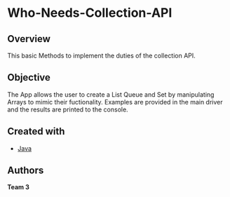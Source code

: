 # Who-Needs-Collection-API

## Overview

This basic Methods to implement the duties of the collection API.

## Objective

The App allows the user to create a List Queue and Set by manipulating Arrays to mimic their fuctionality.
Examples are provided in the main driver and the results are printed to the console.

## Created with

- [Java](https://docs.oracle.com/en/java/)

## Authors

**Team 3**
